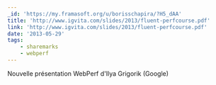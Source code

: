 ```yaml
---
_id: 'https://my.framasoft.org/u/borisschapira/?H5_dAA'
title: 'http://www.igvita.com/slides/2013/fluent-perfcourse.pdf'
link: 'http://www.igvita.com/slides/2013/fluent-perfcourse.pdf'
date: '2013-05-29'
tags:
    - sharemarks
    - webperf
---
```


<div class="markdown"><p>Nouvelle présentation WebPerf d'Ilya Grigorik (Google)
</p></div>
